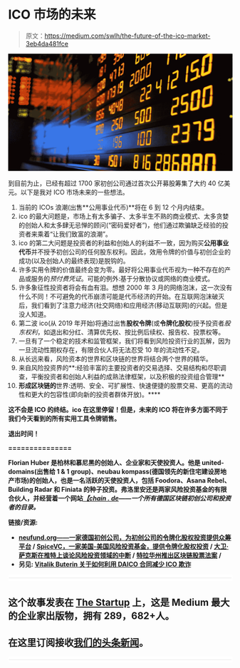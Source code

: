 # ICO 市场的未来

> 原文：<https://medium.com/swlh/the-future-of-the-ico-market-3eb4da481fce>

![](img/7693e13852d0625f2246ca030da61c12.png)

到目前为止，已经有超过 1700 家初创公司通过首次公开募股筹集了大约 40 亿美元。以下是我对 ICO 市场未来的一些想法。

1.  当前的 ICOs 浪潮(出售**公用事业代币)**将在 6 到 12 个月内结束。
2.  ico 的最大问题是，市场上有太多骗子、太多半生不熟的商业模式、太多贪婪的创始人和太多肆无忌惮的顾问(“密码爱好者”)，他们通过欺骗缺乏经验的投资者来乘着“让我们致富的浪潮”。
3.  ico 的第二大问题是投资者的利益和创始人的利益不一致，因为购买**公用事业** **代币**并不授予初创公司的任何股东权利。因此，效用令牌的价值与初创企业的成功(以及创始人的最终表现)是脱钩的。
4.  许多实用令牌的价值最终会变为零。最好将公用事业代币视为一种不存在的产品或服务的*预付费凭证*。可能的例外:基于分散协议或网络的商业模式。
5.  许多象征性投资者将会有血有泪。想想 2000 年 3 月的网络泡沫，这一次没有什么不同！不可避免的代币崩溃可能是代币经济的开始。在互联网泡沫破灭后，我们看到了注意力经济(社交网络)和应用经济(移动互联网)的兴起。但是没人知道。
6.  第二波 ico(从 2019 年开始)将通过出售**股权令牌**(或**令牌化股权**)授予投资者*股东权利*，如退出和分红、清算优先权、按比例后续权、报告权、投票权等。
7.  一旦有了一个稳定的技术和监管框架，我们将看到风险投资行业的瓦解，因为一旦流动性期权存在，有限合伙人将无法忍受 10 年的流动性不足。
8.  从长远来看，风险资本的世界和区块链的世界将结合两个世界的精华。
9.  来自风险投资界的**:经验丰富的主要投资者的交易选择、交易结构和尽职调查，平衡投资者和创始人利益的成熟法律框架，以及积极的投资组合管理**
10.  **形成区块链的**世界:透明、安全、可扩展性、快速便捷的股票交易、更高的流动性和更大的包容性(即向新的投资者群体开放)。****

**这不会是 ICO 的终结。ico 在这里停留！但是，未来的 ICO 将在许多方面不同于我们今天看到的所有实用工具令牌销售。**

**退出时间！**

**===============**

**Florian Huber 是柏林和慕尼黑的创始人、企业家和天使投资人。他是 united-domains(出售给 1 & 1 group)、neubau kompass(德国领先的新住宅建设房地产市场)的创始人，也是一名活跃的天使投资人，包括 Foodora、Asana Rebel、Building Radar 和 Finiata 的种子投资。弗洛里安还是两家风险投资基金的有限合伙人，并经营着一个网站[***【chain . de***](https://www.chain.de/)*——一个所有德国区块链初创公司和投资者的目录。***

****链接/资源:****

*   **[neufund.org——一家德国初创公司，为初创公司的令牌化股权投资提供众筹平台](https://neufund.org/) / [SpiceVC，一家美国-美国风险投资基金，提供令牌化股权投资](https://spicevc.docsend.com/view/uph5zyy) / [大卫·萨克斯在推特上谈论风险投资领域的中断](https://twitter.com/DavidSacks/status/896407945923002368) / [特拉华州推出区块链股票法案](https://www.coindesk.com/delaware-introduces-bill-legally-recognize-blockchain-stocks/) /**
*   **另见: [Vitalik Buterin 关于如何利用 DAICO 合同减少 ICO 欺诈](https://ethresear.ch/t/explanation-of-daicos/465)**

**![](img/731acf26f5d44fdc58d99a6388fe935d.png)**

## **这个故事发表在 [The Startup](https://medium.com/swlh) 上，这是 Medium 最大的企业家出版物，拥有 289，682+人。**

## **在这里订阅接收[我们的头条新闻](http://growthsupply.com/the-startup-newsletter/)。**

**![](img/731acf26f5d44fdc58d99a6388fe935d.png)**